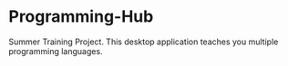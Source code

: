 # Programming-Hub
Summer Training Project. This desktop application teaches you multiple programming languages.
